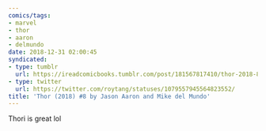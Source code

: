 ```yaml
---
comics/tags:
- marvel
- thor
- aaron
- delmundo
date: 2018-12-31 02:00:45
syndicated:
- type: tumblr
  url: https://ireadcomicbooks.tumblr.com/post/181567817410/thor-2018-8-by-jason-aaron-and-mike-del-mundo
- type: twitter
  url: https://twitter.com/roytang/statuses/1079557945564823552/
title: 'Thor (2018) #8 by Jason Aaron and Mike del Mundo'
---
```


Thori is great lol